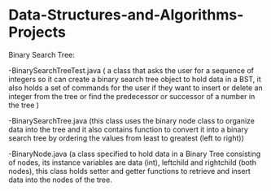 # Data-Structures-and-Algorithms-Projects


Binary Search Tree:

-BinarySearchTreeTest.java ( a class that asks the user for a sequence of integers so it can create a binary search tree object to hold data in a BST, it also holds a set of commands for the user if they want to insert or delete an integer from the tree or find the predecessor or successor of a number in the tree )

-BinarySearchTree.java (this class uses the binary node class to organize data into the tree and it also contains function to convert it into a binary search tree by ordering the values from least to greatest (left to right))

-BinaryNode.java (a class specified to hold data in a Binary Tree consisting of nodes, its instance variables are data (int), leftchild and rightchild (both nodes), this class holds setter and getter functions to retrieve and insert data into the nodes of the tree.
